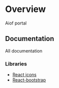 # Overview

Aiof portal

## Documentation

All documentation

### Libraries

- [React icons](https://github.com/react-icons/react-icons)
- [React-bootstrap](https://react-bootstrap.github.io/getting-started/introduction/)
